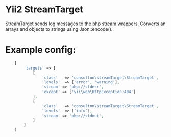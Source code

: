 Yii2 StreamTarget
=================
StreamTarget sends log messages to the [php stream wrappers](http://php.net/manual/ru/wrappers.php).
Converts an arrays and objects to strings using Json::encode().

Example config:
===============

```php
    [
        'targets' => [
            [
                'class'   => 'consultnn\streamTarget\StreamTarget',
                'levels'  => ['error', 'warning'],
                'stream' => 'php://stderr',
                'except' => ['yii\web\HttpException:404']
            ],
            [
                'class'   => 'consultnn\streamTarget\StreamTarget',
                'levels'  => ['info'],
                'stream' => 'php://stdout',
            ]
        ]
    ]
```